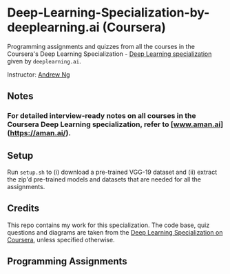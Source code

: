 # Deep-Learning-Specialization-by-deeplearning.ai (Coursera)

Programming assignments and quizzes from all the courses in the Coursera's Deep Learning Specialization - [Deep Learning specialization](https://www.coursera.org/specializations/deep-learning) given by `deeplearning.ai`.

Instructor: [Andrew Ng](http://www.andrewng.org/)

## Notes

### For detailed interview-ready notes on all courses in the Coursera Deep Learning specialization, refer to [www.aman.ai] (https://aman.ai/).

## Setup

Run ```setup.sh``` to (i) download a pre-trained VGG-19 dataset and (ii) extract the zip'd pre-trained models and datasets that are needed for all the assignments.

## Credits

This repo contains my work for this specialization. The code base, quiz questions and diagrams are taken from the [Deep Learning Specialization on Coursera](https://www.coursera.org/specializations/deep-learning), unless specified otherwise.

## Programming Assignments
